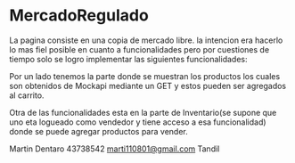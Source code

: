 # MercadoRegulado

La pagina consiste en una copia de mercado libre. la intencion era hacerlo lo mas fiel posible en cuanto a funcionalidades pero por cuestiones de tiempo solo se logro implementar
las siguientes funcionalidades:

Por un lado tenemos la parte donde se muestran los productos los cuales son obtenidos de Mockapi mediante un GET y estos
pueden ser agregados al carrito.

Otra de las funcionalidades esta en la parte de Inventario(se supone que uno eta logueado como vendedor y tiene acceso a esa funcionalidad) donde
se puede agregar productos para vender.

Martin Dentaro
43738542
marti110801@gmail.com
Tandil

